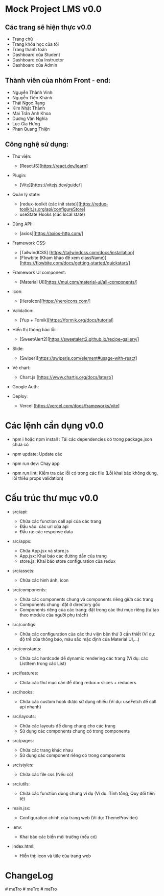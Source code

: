 # Mock Project LMS v0.0

## Các trang sẽ hiện thực v0.0

- Trang chủ
- Trang khóa học của tôi
- Trang thanh toán
- Dashboard của Student
- Dashboard của Instructor
- Dashboard của Admin

## Thành viên của nhóm Front - end:

- Nguyễn Thành Vinh
- Nguyễn Tiến Khánh
- Thái Ngọc Rạng
- Kim Nhật Thành
- Mai Trần Anh Khoa
- Dương Văn Nghĩa
- Lục Gia Hưng
- Phan Quang Thiện

## Công nghệ sử dụng:

- Thư viện:

  - [ReactJS][https://react.dev/learn]

- Plugin:

  - [Vite][https://vitejs.dev/guide/]

- Quản lý state:

  - [redux-toolkit (các init state)][https://redux-toolkit.js.org/api/configureStore]
  - useState Hooks (các local state)

- Dùng API:

  - [axios][https://axios-http.com/]

- Framework CSS:

  - [TailwindCSS] [https://tailwindcss.com/docs/installation]
  - [Flowbite (Kham khảo để xem className)][https://flowbite.com/docs/getting-started/quickstart/]

- Framework UI component:

  - [Material UI][https://mui.com/material-ui/all-components/]

- Icon:

  - [HeroIcon][https://heroicons.com/]

- Validation:

  - [Yup + Fomik][https://formik.org/docs/tutorial]

- Hiển thị thông báo lỗi:

  - [SweetAlert2][https://sweetalert2.github.io/recipe-gallery/]

- Slide:

  - [Swiper][https://swiperjs.com/element#usage-with-react]

- Vẽ chart:

  - Chart.js [https://www.chartjs.org/docs/latest/]

- Google Auth: <Optional>

- Deploy:
  - Vercel [https://vercel.com/docs/frameworks/vite]

# Các lệnh cần dụng v0.0

- npm i hoặc npm install : Tải các dependencies có trong package.json chưa có

- npm update: Update các

- npm run dev: Chạy app

- npm run lint: Kiểm tra các lỗi có trong các file (Lỗi khai báo không dùng, lỗi thiếu props validation)

# Cấu trúc thư mục v0.0

- src/api:

  - Chứa các function call api của các trang
  - Đầu vào: các url của api
  - Đầu ra: các response data

- src/apps:

  - Chứa App.jsx và store.js
  - App.jsx: Khai báo các đường dẫn của trang
  - store.js: Khai báo store configuration của redux

- src/assets:

  - Chứa các hình ảnh, icon

- src/components:

  - Chứa các components chung và components riêng giữa các trang
  - Components chung: đặt ở directory gốc
  - Components riêng của các trang: đặt trong các thư mục riêng (tự tạo theo module của người phụ trách)

- src/configs:

  - Chứa các configuration của các thư viện bên thứ 3 cần thiết (Ví dụ: độ trễ của thông báo, màu sắc mặc định của Material UI,...)

- src/constants:

  - Chứa các hardcode để dynamic rendering các trang (Ví dụ: các ListItem trong các List)

- src/features:

  - Chứa các thư mục cần để dùng redux = slices + reducers

- src/hooks:

  - Chứa các custom hook được sử dụng nhiều (Ví dụ: useFetch để call api nhanh)

- src/layouts:

  - Chứa các layouts để dùng chung cho các trang
  - Sử dụng các components chung có trong components

- src/pages:

  - Chứa các trang khác nhau
  - Sử dụng các component riêng có trong components

- src/styles:

  - Chứa các file css (Nếu có)

- src/utils:

  - Chứa các function dùng chung ví dụ (Ví dụ: Tính tổng, Quy đổi tiền tệ)

- main.jsx:

  - Configuration chính của trang web (Ví dụ: ThemeProvider)

- .env:

  - Khai báo các biến môi trường (nếu có)

- index.html:

  - Hiển thị: icon và title của trang web

# ChangeLog
#   m e T r o  
 #   m e T r o  
 #   m e T r o  
 
